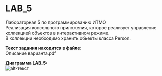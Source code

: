 # LAB_5
Лабораторная 5 по программированию ИТМО  
Реализация консольного приложения, которое реализует управление коллекцией объектов в интерактивном режиме.  
В коллекции необходимо хранить обьекты класса Person.  
  
**Текст задания находится в файле:**  
Описание варианта.pdf  
  
**Диаграмма LAB_5:**  
![alt-текст](https://i.ibb.co/wcMG7YQ/Lab5-UML.png "1125")  

